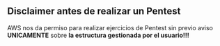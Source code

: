 ## Disclaimer antes de realizar un Pentest

AWS nos da permiso para realizar ejercicios de Pentest sin previo aviso **UNICAMENTE** sobre **la estructura gestionada por el usuario!!!**
